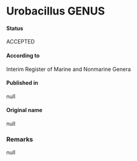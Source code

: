 # Urobacillus GENUS

#### Status
ACCEPTED

#### According to
Interim Register of Marine and Nonmarine Genera

#### Published in
null

#### Original name
null

### Remarks
null